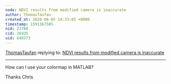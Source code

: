 ```yaml
---
node: NDVI results from modified camera is inaccurate
author: ThomasTaufan
created_at: 2020-06-05 14:33:05 +0000
timestamp: 1591367585
nid: 23780
cid: 26935
uid: 640373
---
```




[ThomasTaufan](../profile/ThomasTaufan) replying to: [NDVI results from modified camera is inaccurate](../notes/ThomasTaufan/06-05-2020/ndvi-results-from-modified-camera-is-inaccurate)

----
How can I use your colormap in MATLAB?

Thanks Chris